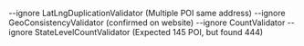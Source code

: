 --ignore LatLngDuplicationValidator (Multiple POI same address)
--ignore GeoConsistencyValidator (confirmed on website)
--ignore CountValidator --ignore StateLevelCountValidator (Expected 145 POI, but found 444)
